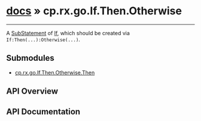 # [docs](index.md) » cp.rx.go.If.Then.Otherwise
---

A [SubStatement](cp.rx.go.SubStatement.md) of [If](cp.rx.go.If.md), which should be created via `If:Then(...):Otherwise(...)`.

## Submodules
 * [cp.rx.go.If.Then.Otherwise.Then](cp.rx.go.If.Then.Otherwise.Then.md)

## API Overview

## API Documentation

